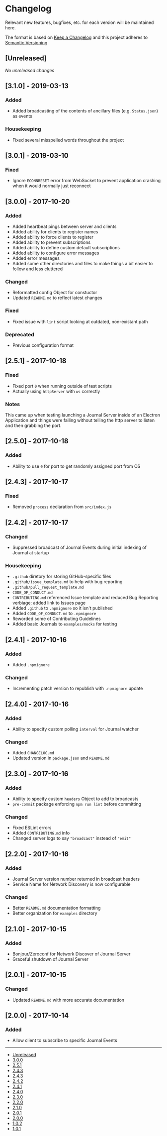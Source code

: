 
# Changelog

Relevant new features, bugfixes, etc. for each version will be maintained here.

The format is based on [Keep a Changelog](http://keepachangelog.com/en/1.0.0/)
and this project adheres to [Semantic Versioning](http://semver.org/spec/v2.0.0.html).

## [Unreleased]

*No unreleased changes*

## [3.1.0] - 2019-03-13
### Added
- Added broadcasting of the contents of ancillary files (e.g. `Status.json`) as events

### Housekeeping
- Fixed several misspelled words throughout the project

## [3.0.1] - 2019-03-10
### Fixed
- Ignore `ECONNRESET` error from WebSocket to prevent application crashing when
it would normally just reconnect

## [3.0.0] - 2017-10-20
### Added
- Added heartbeat pings between server and clients
- Added ability for clients to register names
- Added ability to force clients to register
- Added ability to prevent subscriptions
- Added ability to define custom default subscriptions
- Added ability to configure error messages
- Added error messages
- Added some other directories and files to make things a bit easier to follow and less cluttered

### Changed
- Reformatted config Object for constuctor
- Updated `README.md` to reflect latest changes

### Fixed
- Fixed issue with `lint` script looking at outdated, non-existant path

### Deprecated
- Previous configuration format

## [2.5.1] - 2017-10-18
### Fixed
- Fixed port `0` when running outside of test scripts
- Actually using `httpServer` with `ws` correctly

### Notes

This came up when testing launching a Journal Server inside of an Electron Application
and things were failing without telling the http server to listen and then grabbing the
port.

## [2.5.0] - 2017-10-18
### Added
- Ability to use `0` for port to get randomly assigned port from OS

## [2.4.3] - 2017-10-17
### Fixed
- Removed `process` declaration from `src/index.js`

## [2.4.2] - 2017-10-17
### Changed
- Suppressed broadcast of Journal Events during initial indexing of Journal at startup

### Housekeeping
- `.github` diretory for storing GitHub-specific files
- `.github/issue_template.md` to help with bug reporting
- `.github/pull_request_template.md`
- `CODE_OF_CONDUCT.md`
- `CONTRIBUTING.md` referenced Issue template and reduced Bug Reporting verbiage;
added link to Issues page
- Added `.github` to `.npmignore` so it isn't published
- Added `CODE_OF_CONDUCT.md` to `.npmignore`
- Reworded some of Contributing Guidelines
- Added basic Journals to `examples/mocks` for testing

## [2.4.1] - 2017-10-16
### Added
- Added `.npmignore`

### Changed
- Incrementing patch version to republish with `.npmignore` update

## [2.4.0] - 2017-10-16
### Added
- Ability to specify custom polling `interval` for Journal watcher

### Changed
- Added `CHANGELOG.md`
- Updated version in `package.json` and `README.md`

## [2.3.0] - 2017-10-16
### Added
- Ability to specify custom `headers` Object to add to broadcasts
- `pre-commit` package enforcing `npm run lint` before committing

### Changed
- Fixed ESLint errors
- Added `CONTRIBUTING.md` info
- Changed server logs to say `"broadcast"` instead of `"emit"`

## [2.2.0] - 2017-10-16
### Added
- Journal Server version number returned in broadcast headers
- Service Name for Network Discovery is now configurable

### Changed
- Better `README.md` documentation formatting
- Better organization for `examples` directory

## [2.1.0] - 2017-10-15
### Added
- Bonjour/Zeroconf for Network Discover of Journal Server
- Graceful shutdown of Journal Server

## [2.0.1] - 2017-10-15
### Changed
- Updated `README.md` with more accurate documentation

## [2.0.0] - 2017-10-14
### Added
- Allow client to subscribe to specific Journal Events

---

- [Unreleased](https://github.com/DVDAGames/elite-dangerous-journal-server/compare/3.0.0...HEAD)
- [3.0.0](https://github.com/DVDAGames/elite-dangerous-journal-server/compare/2.5.1...3.0.0)
- [2.5.1](https://github.com/DVDAGames/elite-dangerous-journal-server/compare/2.5.0...2.5.1)
- [2.4.3](https://github.com/DVDAGames/elite-dangerous-journal-server/compare/2.4.3...2.5.0)
- [2.4.3](https://github.com/DVDAGames/elite-dangerous-journal-server/compare/2.4.2...2.4.3)
- [2.4.2](https://github.com/DVDAGames/elite-dangerous-journal-server/compare/2.4.1...2.4.2)
- [2.4.1](https://github.com/DVDAGames/elite-dangerous-journal-server/compare/2.4.0...2.4.1)
- [2.4.0](https://github.com/DVDAGames/elite-dangerous-journal-server/compare/2.3.0...2.4.0)
- [2.3.0](https://github.com/DVDAGames/elite-dangerous-journal-server/compare/2.2.0...2.3.0)
- [2.2.0](https://github.com/DVDAGames/elite-dangerous-journal-server/compare/2.1.0...2.2.0)
- [2.1.0](https://github.com/DVDAGames/elite-dangerous-journal-server/compare/2.0.1...2.1.0)
- [2.0.1](https://github.com/DVDAGames/elite-dangerous-journal-server/compare/2.0.0...2.0.1)
- [2.0.0](https://github.com/DVDAGames/elite-dangerous-journal-server/compare/1.0.2...2.0.0)
- [1.0.2](https://github.com/DVDAGames/elite-dangerous-journal-server/compare/1.0.1...1.0.2)
- [1.0.1](https://github.com/DVDAGames/elite-dangerous-journal-server/compare/53322ee...1.0.1)
